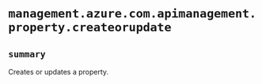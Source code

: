 # `management.azure.com.apimanagement.property.createorupdate`

## `summary`
Creates or updates a property.



